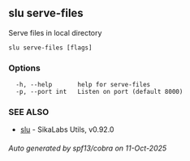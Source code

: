 ## slu serve-files

Serve files in local directory

```
slu serve-files [flags]
```

### Options

```
  -h, --help       help for serve-files
  -p, --port int   Listen on port (default 8000)
```

### SEE ALSO

* [slu](slu.md)	 - SikaLabs Utils, v0.92.0

###### Auto generated by spf13/cobra on 11-Oct-2025
